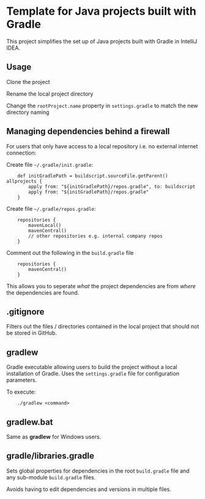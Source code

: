 # Template for Java projects built with Gradle

This project simplifies the set up of Java projects built with Gradle in IntelliJ IDEA.

## Usage

Clone the project

Rename the local project directory

Change the `rootProject.name` property in `settings.gradle` to match the new directory naming

## Managing dependencies behind a firewall

For users that only have access to a local repository i.e. no external internet connection: 

Create file `~/.gradle/init.gradle`: 
```
    def initGradlePath = buildscript.sourceFile.getParent() allprojects {
        apply from: "${initGradlePath}/repos.gradle", to: buildscript
        apply from: "${initGradlePath}/repos.gradle"
    }
```

Create file `~/.gradle/repos.gradle`:
```
    repositories {
        mavenLocal()
        mavenCentral()
        // other repositories e.g. internal company repos 
    }
```
Comment out the following in the `build.gradle` file
```    
    repositories {
        mavenCentral()
    }
```

This allows you to seperate *what* the project dependencies are from *where* the dependencies are found.  

## .gitignore

Filters out the files / directories contained in the local project that should not be stored in GitHub.

## gradlew

Gradle executable allowing users to build the project without a local installation of Gradle. Uses the `settings.gradle` file for configuration parameters.

To execute:
```
    ./gradlew <command>
```

## gradlew.bat

Same as **gradlew** for Windows users.

## gradle/libraries.gradle

Sets global properties for dependencies in the root `build.gradle` file and any sub-module `build.gradle` files. 

Avoids having to edit dependencies and versions in multiple files.






